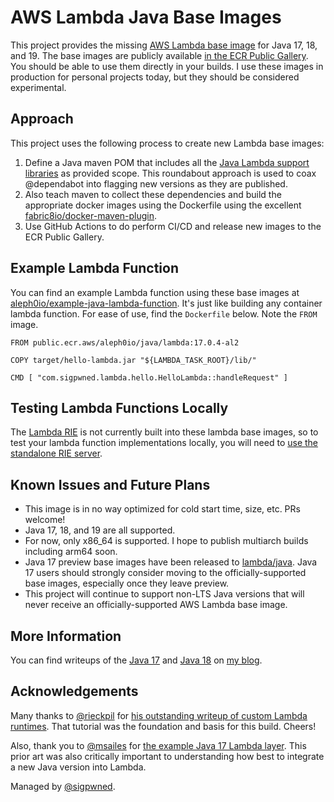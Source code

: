 # AWS Lambda Java Base Images

This project provides the missing [AWS Lambda base image](https://docs.aws.amazon.com/lambda/latest/dg/runtimes-images.html) for Java 17, 18, and 19. The base images are publicly available [in the ECR Public Gallery](https://gallery.ecr.aws/aleph0io/lambda/java). You should be able to use them directly in your builds. I use these images in production for personal projects today, but they should be considered experimental.

## Approach

This project uses the following process to create new Lambda base images:

1. Define a Java maven POM that includes all the [Java Lambda support libraries](https://github.com/aws/aws-lambda-java-libs) as provided scope. This roundabout approach is used to coax @dependabot into flagging new versions as they are published.
2. Also teach maven to collect these dependencies and build the appropriate docker images using the Dockerfile using the excellent [fabric8io/docker-maven-plugin](https://github.com/fabric8io/docker-maven-plugin).
3. Use GitHub Actions to do perform CI/CD and release new images to the ECR Public Gallery.

## Example Lambda Function

You can find an example Lambda function using these base images at [aleph0io/example-java-lambda-function](https://github.com/aleph0io/example-java-lambda-function). It's just like building any container lambda function. For ease of use, find the `Dockerfile` below. Note the `FROM` image.

    FROM public.ecr.aws/aleph0io/java/lambda:17.0.4-al2
    
    COPY target/hello-lambda.jar "${LAMBDA_TASK_ROOT}/lib/"
    
    CMD [ "com.sigpwned.lambda.hello.HelloLambda::handleRequest" ]

## Testing Lambda Functions Locally

The [Lambda RIE](https://github.com/aws/aws-lambda-runtime-interface-emulator) is not currently built into these lambda base images, so to test your lambda function implementations locally, you will need to [use the standalone RIE server](https://docs.aws.amazon.com/lambda/latest/dg/images-test.html#images-test-add).

## Known Issues and Future Plans

* This image is in no way optimized for cold start time, size, etc. PRs welcome!
* Java 17, 18, and 19 are all supported.
* For now, only x86_64 is supported. I hope to publish multiarch builds including arm64 soon.
* Java 17 preview base images have been released to [lambda/java](https://gallery.ecr.aws/lambda/java). Java 17 users should strongly consider moving to the officially-supported base images, especially once they leave preview.
* This project will continue to support non-LTS Java versions that will never receive an officially-supported AWS Lambda base image.

## More Information

You can find writeups of the [Java 17](https://sigpwned.com/2022/07/23/aws-lambda-base-images-for-java-17/) and [Java 18](https://sigpwned.com/2022/08/31/aws-lambda-base-images-for-java-18-too/) on [my blog](https://sigpwned.com/).

## Acknowledgements

Many thanks to [@rieckpil](https://github.com/rieckpil) for [his outstanding writeup of custom Lambda runtimes](https://rieckpil.de/java-aws-lambda-container-image-support-complete-guide/). That tutorial was the foundation and basis for this build. Cheers!

Also, thank you to [@msailes](https://github.com/msailes) for [the example Java 17 Lambda layer](https://github.com/msailes/lambda-java17-layer). This prior art was also critically important to understanding how best to integrate a new Java version into Lambda.

Managed by [@sigpwned](https://github.com/sigpwned).
